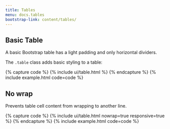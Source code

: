 ```yaml
---
title: Tables
menu: docs.tables
bootstrap-link: content/tables/
---
```


## Basic Table

A basic Bootstrap table has a light padding and only horizontal dividers.

The `.table` class adds basic styling to a table:

{% capture code %}
{% include ui/table.html %}
{% endcapture %}
{% include example.html code=code %}

## No wrap

Prevents table cell content from wrapping to another line.

{% capture code %}
{% include ui/table.html nowrap=true responsive=true %}
{% endcapture %}
{% include example.html code=code %}
